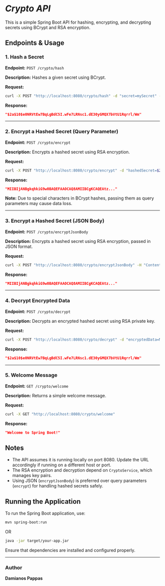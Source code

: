# *Crypto API*

This is a simple Spring Boot API for hashing, encrypting, and decrypting secrets using BCrypt and RSA encryption.

## Endpoints & Usage

### 1. Hash a Secret

**Endpoint:** `POST /crypto/hash`

**Description:** Hashes a given secret using BCrypt.

**Request:**

```bash
curl -X POST "http://localhost:8080/crypto/hash" -d "secret=mySecret" -H "Content-Type: application/x-www-form-urlencoded"
```

**Response:**

```json
"$2a$10$e0NRVtEw7BqLgBdC5I.wFe7LRNsc1.dE30yGMQX7bVtU1Rqrrl/Wm"
```

---

### 2. Encrypt a Hashed Secret (Query Parameter)

**Endpoint:** `POST /crypto/encrypt`

**Description:** Encrypts a hashed secret using RSA encryption.

**Request:**

```bash
curl -X POST "http://localhost:8080/crypto/encrypt" -d "hashedSecret=$2a$10$e0NRVtEw7BqLgBdC5I.wFe7LRNsc1.dE30yGMQX7bVtU1Rqrrl/Wm" -H "Content-Type: application/x-www-form-urlencoded"
```

**Response:**

```json
"MIIBIjANBgkqhkiG9w0BAQEFAAOCAQ8AMIIBCgKCAQEAtz..."
```

**Note:** Due to special characters in BCrypt hashes, passing them as query parameters may cause data loss.

---

### 3. Encrypt a Hashed Secret (JSON Body)

**Endpoint:** `POST /crypto/encryptJsonBody`

**Description:** Encrypts a hashed secret using RSA encryption, passed in JSON format.

**Request:**

```bash
curl -X POST "http://localhost:8080/crypto/encryptJsonBody" -H "Content-Type: application/json" -d '{"hashedSecret": "$2a$10$e0NRVtEw7BqLgBdC5I.wFe7LRNsc1.dE30yGMQX7bVtU1Rqrrl/Wm"}'
```

**Response:**

```json
"MIIBIjANBgkqhkiG9w0BAQEFAAOCAQ8AMIIBCgKCAQEAtz..."
```

---

### 4. Decrypt Encrypted Data

**Endpoint:** `POST /crypto/decrypt`

**Description:** Decrypts an encrypted hashed secret using RSA private key.

**Request:**

```bash
curl -X POST "http://localhost:8080/crypto/decrypt" -d "encryptedData=MIIBIjANBgkqhkiG9w0BAQEFAAOCAQ8AMIIBCgKCAQEAtz..." -H "Content-Type: application/x-www-form-urlencoded"
```

**Response:**

```json
"$2a$10$e0NRVtEw7BqLgBdC5I.wFe7LRNsc1.dE30yGMQX7bVtU1Rqrrl/Wm"
```

---

### 5. Welcome Message

**Endpoint:** `GET /crypto/welcome`

**Description:** Returns a simple welcome message.

**Request:**

```bash
curl -X GET "http://localhost:8080/crypto/welcome"
```

**Response:**

```json
"Welcome to Spring Boot!"
```

## Notes

- The API assumes it is running locally on port 8080. Update the URL accordingly if running on a different host or port.
- The RSA encryption and decryption depend on `CryptoService`, which manages key pairs.
- Using JSON (`encryptJsonBody`) is preferred over query parameters (`encrypt`) for handling hashed secrets safely.

## Running the Application

To run the Spring Boot application, use:

```bash
mvn spring-boot:run
```

OR

```bash
java -jar target/your-app.jar
```

Ensure that dependencies are installed and configured properly.

---

### Author

**Damianos Pappas**

